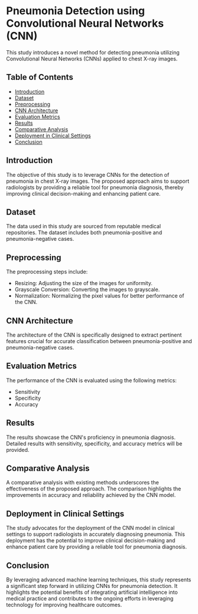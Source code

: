 # Pneumonia Detection using Convolutional Neural Networks (CNN)

This study introduces a novel method for detecting pneumonia utilizing Convolutional Neural Networks (CNNs) applied to chest X-ray images.

## Table of Contents

- [Introduction](#introduction)
- [Dataset](#dataset)
- [Preprocessing](#preprocessing)
- [CNN Architecture](#cnn-architecture)
- [Evaluation Metrics](#evaluation-metrics)
- [Results](#results)
- [Comparative Analysis](#comparative-analysis)
- [Deployment in Clinical Settings](#deployment-in-clinical-settings)
- [Conclusion](#conclusion)

## Introduction

The objective of this study is to leverage CNNs for the detection of pneumonia in chest X-ray images. The proposed approach aims to support radiologists by providing a reliable tool for pneumonia diagnosis, thereby improving clinical decision-making and enhancing patient care.

## Dataset

The data used in this study are sourced from reputable medical repositories. The dataset includes both pneumonia-positive and pneumonia-negative cases.

## Preprocessing

The preprocessing steps include:

- Resizing: Adjusting the size of the images for uniformity.
- Grayscale Conversion: Converting the images to grayscale.
- Normalization: Normalizing the pixel values for better performance of the CNN.

## CNN Architecture

The architecture of the CNN is specifically designed to extract pertinent features crucial for accurate classification between pneumonia-positive and pneumonia-negative cases.

## Evaluation Metrics

The performance of the CNN is evaluated using the following metrics:

- Sensitivity
- Specificity
- Accuracy

## Results

The results showcase the CNN's proficiency in pneumonia diagnosis. Detailed results with sensitivity, specificity, and accuracy metrics will be provided.

## Comparative Analysis

A comparative analysis with existing methods underscores the effectiveness of the proposed approach. The comparison highlights the improvements in accuracy and reliability achieved by the CNN model.

## Deployment in Clinical Settings

The study advocates for the deployment of the CNN model in clinical settings to support radiologists in accurately diagnosing pneumonia. This deployment has the potential to improve clinical decision-making and enhance patient care by providing a reliable tool for pneumonia diagnosis.

## Conclusion

By leveraging advanced machine learning techniques, this study represents a significant step forward in utilizing CNNs for pneumonia detection. It highlights the potential benefits of integrating artificial intelligence into medical practice and contributes to the ongoing efforts in leveraging technology for improving healthcare outcomes.
